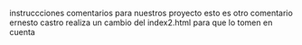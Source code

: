 instruccciones 
comentarios para nuestros proyecto 
esto es otro comentario
ernesto castro realiza un cambio del index2.html para que lo tomen en cuenta 